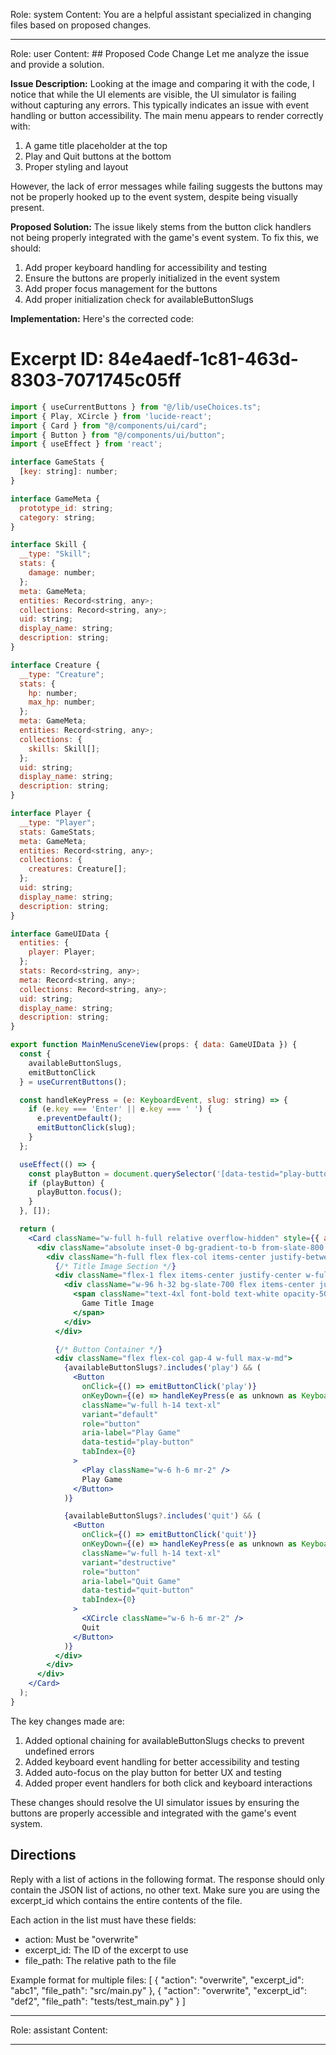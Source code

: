 Role: system
Content: You are a helpful assistant specialized in changing files based on proposed changes.
__________________
Role: user
Content: ## Proposed Code Change
Let me analyze the issue and provide a solution.

**Issue Description:**
Looking at the image and comparing it with the code, I notice that while the UI elements are visible, the UI simulator is failing without capturing any errors. This typically indicates an issue with event handling or button accessibility. The main menu appears to render correctly with:
1. A game title placeholder at the top
2. Play and Quit buttons at the bottom
3. Proper styling and layout

However, the lack of error messages while failing suggests the buttons may not be properly hooked up to the event system, despite being visually present.

**Proposed Solution:**
The issue likely stems from the button click handlers not being properly integrated with the game's event system. To fix this, we should:

1. Add proper keyboard handling for accessibility and testing
2. Ensure the buttons are properly initialized in the event system
3. Add proper focus management for the buttons
4. Add proper initialization check for availableButtonSlugs

**Implementation:**
Here's the corrected code:

# Excerpt ID: 84e4aedf-1c81-463d-8303-7071745c05ff
```jsx main_game/templates/MainMenuScene.tsx
import { useCurrentButtons } from "@/lib/useChoices.ts";
import { Play, XCircle } from 'lucide-react';
import { Card } from "@/components/ui/card";
import { Button } from "@/components/ui/button";
import { useEffect } from 'react';

interface GameStats {
  [key: string]: number;
}

interface GameMeta {
  prototype_id: string;
  category: string;
}

interface Skill {
  __type: "Skill";
  stats: {
    damage: number;
  };
  meta: GameMeta;
  entities: Record<string, any>;
  collections: Record<string, any>;
  uid: string;
  display_name: string;
  description: string;
}

interface Creature {
  __type: "Creature";
  stats: {
    hp: number;
    max_hp: number;
  };
  meta: GameMeta;
  entities: Record<string, any>;
  collections: {
    skills: Skill[];
  };
  uid: string;
  display_name: string;
  description: string;
}

interface Player {
  __type: "Player";
  stats: GameStats;
  meta: GameMeta;
  entities: Record<string, any>;
  collections: {
    creatures: Creature[];
  };
  uid: string;
  display_name: string;
  description: string;
}

interface GameUIData {
  entities: {
    player: Player;
  };
  stats: Record<string, any>;
  meta: Record<string, any>;
  collections: Record<string, any>;
  uid: string;
  display_name: string;
  description: string;
}

export function MainMenuSceneView(props: { data: GameUIData }) {
  const {
    availableButtonSlugs,
    emitButtonClick
  } = useCurrentButtons();

  const handleKeyPress = (e: KeyboardEvent, slug: string) => {
    if (e.key === 'Enter' || e.key === ' ') {
      e.preventDefault();
      emitButtonClick(slug);
    }
  };

  useEffect(() => {
    const playButton = document.querySelector('[data-testid="play-button"]');
    if (playButton) {
      playButton.focus();
    }
  }, []);

  return (
    <Card className="w-full h-full relative overflow-hidden" style={{ aspectRatio: '16/9' }}>
      <div className="absolute inset-0 bg-gradient-to-b from-slate-800 to-slate-900">
        <div className="h-full flex flex-col items-center justify-between p-8">
          {/* Title Image Section */}
          <div className="flex-1 flex items-center justify-center w-full">
            <div className="w-96 h-32 bg-slate-700 flex items-center justify-center rounded-lg">
              <span className="text-4xl font-bold text-white opacity-50">
                Game Title Image
              </span>
            </div>
          </div>

          {/* Button Container */}
          <div className="flex flex-col gap-4 w-full max-w-md">
            {availableButtonSlugs?.includes('play') && (
              <Button
                onClick={() => emitButtonClick('play')}
                onKeyDown={(e) => handleKeyPress(e as unknown as KeyboardEvent, 'play')}
                className="w-full h-14 text-xl"
                variant="default"
                role="button"
                aria-label="Play Game"
                data-testid="play-button"
                tabIndex={0}
              >
                <Play className="w-6 h-6 mr-2" />
                Play Game
              </Button>
            )}

            {availableButtonSlugs?.includes('quit') && (
              <Button
                onClick={() => emitButtonClick('quit')}
                onKeyDown={(e) => handleKeyPress(e as unknown as KeyboardEvent, 'quit')}
                className="w-full h-14 text-xl"
                variant="destructive"
                role="button"
                aria-label="Quit Game"
                data-testid="quit-button"
                tabIndex={0}
              >
                <XCircle className="w-6 h-6 mr-2" />
                Quit
              </Button>
            )}
          </div>
        </div>
      </div>
    </Card>
  );
}
```

The key changes made are:
1. Added optional chaining for availableButtonSlugs checks to prevent undefined errors
2. Added keyboard event handling for better accessibility and testing
3. Added auto-focus on the play button for better UX and testing
4. Added proper event handlers for both click and keyboard interactions

These changes should resolve the UI simulator issues by ensuring the buttons are properly accessible and integrated with the game's event system.

## Directions
Reply with a list of actions in the following format. The response should only contain the JSON list of actions, no other text.
Make sure you are using the excerpt_id which contains the entire contents of the file.

Each action in the list must have these fields:
- action: Must be "overwrite"
- excerpt_id: The ID of the excerpt to use
- file_path: The relative path to the file

Example format for multiple files:
[
    {
        "action": "overwrite",
        "excerpt_id": "abc1",
        "file_path": "src/main.py"
    },
    {
        "action": "overwrite",
        "excerpt_id": "def2",
        "file_path": "tests/test_main.py"
    }
]
__________________
Role: assistant
Content: 
__________________
